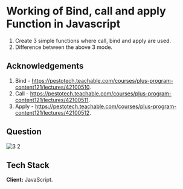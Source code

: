 
# Working of Bind, call and apply Function in Javascript
1. Create 3 simple functions where call, bind and apply are used.
2. Difference between the above 3 mode. 

## Acknowledgements
1. Bind - https://pestotech.teachable.com/courses/plus-program-content121/lectures/42100510.
2. Call - https://pestotech.teachable.com/courses/plus-program-content121/lectures/42100511.
3. Apply - https://pestotech.teachable.com/courses/plus-program-content121/lectures/42100512.
## Question
![3 2](https://user-images.githubusercontent.com/102906185/188316938-5d5eb253-834b-4f7d-bf56-ebb5295319cb.png)


## Tech Stack

**Client:** JavaScript.



